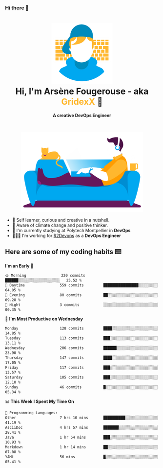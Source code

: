 ### Hi there 👋

<!--
**GridexX/gridexx** is a ✨ _special_ ✨ repository because its `README.md` (this file) appears on your GitHub profile.

Here are some ideas to get you started:

- 🔭 I’m currently working on ...
- 🌱 I’m currently learning ...
- 👯 I’m looking to collaborate on ...
- 🤔 I’m looking for help with ...
- 💬 Ask me about ...
- 📫 How to reach me: ...
- 😄 Pronouns: ...
- ⚡ Fun fact: ...
-->


<!-- Header -->
<h1 align="center">
  <img src="./images/user_profile.png" width="200">
  <br>
  Hi, I'm Arsène Fougerouse - aka <span style="color:#ffb72e">GridexX</span> 👋
</h1>


<p align="center">
  <b>A creative DevOps Engineer </b>
</p>
<br/>
<p align="center">
  <img src="./images/man_couch.png" width="400">
</p>

- 🎨 Self learner, curious and creative in a nutshell. 
- 🌱 Aware of climate change and positive thinker.
- 📕 I'm currently studying at Polytech Montpellier in **DevOps**
- 👨🏻‍💻 I'm working for [R2Devops](https://r2devops.io) as a **DevOps Engineer**


## Here are some of my coding habits ⌨️

<!-- Add a section about tech and Ops stack
  Like this one : https://github.com/Xanthus58#-tech-stack
-->
<!--START_SECTION:waka-->
**I'm an Early 🐤** 

```text
🌞 Morning                220 commits         ██████░░░░░░░░░░░░░░░░░░░   25.52 % 
🌆 Daytime                559 commits         ████████████████░░░░░░░░░   64.85 % 
🌃 Evening                80 commits          ██░░░░░░░░░░░░░░░░░░░░░░░   09.28 % 
🌙 Night                  3 commits           ░░░░░░░░░░░░░░░░░░░░░░░░░   00.35 % 
```
📅 **I'm Most Productive on Wednesday** 

```text
Monday                   128 commits         ████░░░░░░░░░░░░░░░░░░░░░   14.85 % 
Tuesday                  113 commits         ███░░░░░░░░░░░░░░░░░░░░░░   13.11 % 
Wednesday                206 commits         ██████░░░░░░░░░░░░░░░░░░░   23.90 % 
Thursday                 147 commits         ████░░░░░░░░░░░░░░░░░░░░░   17.05 % 
Friday                   117 commits         ███░░░░░░░░░░░░░░░░░░░░░░   13.57 % 
Saturday                 105 commits         ███░░░░░░░░░░░░░░░░░░░░░░   12.18 % 
Sunday                   46 commits          █░░░░░░░░░░░░░░░░░░░░░░░░   05.34 % 
```


📊 **This Week I Spent My Time On** 

```text
💬 Programming Languages: 
Other                    7 hrs 10 mins       ██████████░░░░░░░░░░░░░░░   41.19 % 
AsciiDoc                 4 hrs 57 mins       ███████░░░░░░░░░░░░░░░░░░   28.41 % 
Java                     1 hr 54 mins        ███░░░░░░░░░░░░░░░░░░░░░░   10.93 % 
Markdown                 1 hr 14 mins        ██░░░░░░░░░░░░░░░░░░░░░░░   07.08 % 
YAML                     56 mins             █░░░░░░░░░░░░░░░░░░░░░░░░   05.41 % 
```


<!--END_SECTION:waka-->

